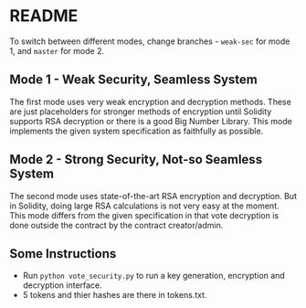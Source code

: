 # README

To switch between different modes, change branches - `weak-sec` for
mode 1, and `master` for mode 2.

## Mode 1 - Weak Security, Seamless System

The first mode uses very weak encryption and decryption methods. These
are just placeholders for stronger methods of encryption until Solidity
supports RSA decryption or there is a good Big Number Library.
This mode implements the given system specification as faithfully as
possible.

## Mode 2 - Strong Security, Not-so Seamless System

The second mode uses state-of-the-art RSA encryption and decryption.
But in Solidity, doing large RSA calculations is not very easy at the
moment. This mode differs from the given specification in that vote
decryption is done outside the contract by the contract creator/admin.

## Some Instructions

* Run `python vote_security.py` to run a key generation, encryption and
decryption interface.
* 5 tokens and thier hashes are there in tokens.txt.